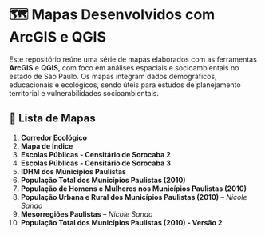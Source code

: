 # 🗺️ Mapas Desenvolvidos com ArcGIS e QGIS

Este repositório reúne uma série de mapas elaborados com as ferramentas **ArcGIS** e **QGIS**, com foco em análises espaciais e socioambientais no estado de São Paulo. Os mapas integram dados demográficos, educacionais e ecológicos, sendo úteis para estudos de planejamento territorial e vulnerabilidades socioambientais.

## 📌 Lista de Mapas

1. **Corredor Ecológico**
2. **Mapa de Índice**
3. **Escolas Públicas - Censitário de Sorocaba 2**
4. **Escolas Públicas - Censitário de Sorocaba 3**
5. **IDHM dos Municípios Paulistas**
6. **População Total dos Municípios Paulistas (2010)**
7. **População de Homens e Mulheres nos Municípios Paulistas (2010)**
8. **População Urbana e Rural dos Municípios Paulistas (2010)** – _Nicole Sando_
9. **Mesorregiões Paulistas** – _Nicole Sando_
10. **População Total dos Municípios Paulistas (2010) - Versão 2**

